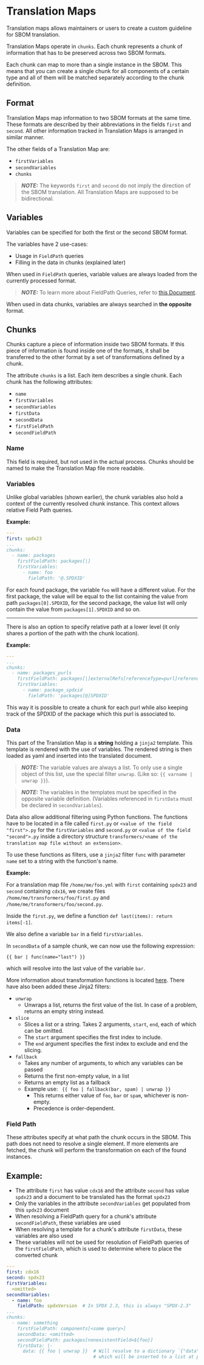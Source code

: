# Translation Maps

Translation maps allows maintainers or users to create
a custom guideline for SBOM translation.

Translation Maps operate in `chunks`. Each chunk represents
a chunk of information that has to be preserved across two
SBOM formats.

Each chunk can map to more than a single instance in the SBOM.
This means that you can create a single chunk for all components
of a certain type and all of them will be matched separately
according to the chunk definition.

## Format

Translation Maps map information to two SBOM formats at the same time.
These formats are described by their abbreviations in the fields `first`
and `second`. All other information tracked in Translation Maps is
arranged in similar manner.

The other fields of a Translation Map are:

- `firstVariables`
- `secondVariables`
- `chunks`

> **_NOTE:_** The keywords `first` and `second` do not imply the direction
> of the SBOM translation. All Translation Maps are supposed to be bidirectional.

## Variables

Variables can be specified for both the first or the second SBOM format.

The variables have 2 use-cases:

- Usage in `FieldPath` queries
- Filling in the data in chunks (explained later)

When used in `FieldPath` queries, variable values are always loaded from
the currently processed format.

> **_NOTE:_** To learn more about FieldPath Queries, refer to 
> [this Document](../rulesets/README.md).

When used in data chunks, variables are always searched in **the opposite** format.

## Chunks

Chunks capture a piece of information inside two SBOM formats. If this piece
of information is found inside one of the formats, it shall be transferred
to the other format by a set of transformations defined by a chunk.

The attribute `chunks` is a list. Each item describes a single chunk.
Each chunk has the following attributes:

- `name`
- `firstVariables`
- `secondVariables`
- `firstData`
- `secondData`
- `firstFieldPath`
- `secondFieldPath`

### Name

This field is required, but not used in the actual process. Chunks should be named
to make the Translation Map file more readable.

### Variables

Unlike global variables (shown earlier), the chunk variables also hold a context
of the currently resolved chunk instance. This context allows relative
Field Path queries.

**Example:**

```yaml
---
first: spdx23
...
chunks:
  - name: packages
    firstFieldPath: packages[|]
    firstVariables:
      - name: foo
        fieldPath: '@.SPDXID'
```

For each found package, the variable `foo` will have a different value. For the
first package, the value will be equal to the list containing the value from path
`packages[0].SPDXID`, for the second package, the value list will only contain the
value from `packages[1].SPDXID` and so on.

---

There is also an option to specify relative path at a lower level (it only shares a
portion of the path with the chunk location).

**Example:**
```yaml
---
...
chunks:
  - name: packages_purls
    firstFieldPath: packages[|]externalRefs[referenceType=purl]referenceLocator
    firstVariables:
      - name: package_spdxid
        fieldPath: 'packages[@]SPDXID'
```

This way it is possible to create a chunk for each purl while also keeping
track of the SPDXID of the package which this purl is associated to.

### Data

This part of the Translation Map is a **string** holding a `jinja2` template. This
template is rendered with the use of variables. The rendered string is then loaded
as yaml and inserted into the translated document.

> **_NOTE:_** The variable values are always a list. To only use a single object
> of this list, use the special filter `unwrap`. (Like so: `{{ varname | unwrap }}`).

> **_NOTE:_** The variables in the templates must be specified in the opposite
> variable definition. (Variables referenced in `firstData` must be declared in
> `secondVariables`).


Data also allow additional filtering using Python functions. The functions have
to be located in a file called `first.py` or `<value of the field "first">.py`
for the `firstVariables` and `second.py` or `<value of the field "second">.py`
inside a directory structure `transformers/<name of the translation map file without an extension>`.

To use these functions as filters, use a `jinja2` filter `func` with parameter
`name` set to a string with the function's name.

**Example:**

For a translation map file `/home/me/foo.yml` with `first` containing `spdx23`
and `second` containing `cdx16`, we create files
`/home/me/transformers/foo/first.py` and `/home/me/transformers/foo/second.py`.

Inside the `first.py`, we define a function `def last(items): return items[-1]`.

We also define a variable `bar` in a field `firstVariables`.

In `secondData` of a sample chunk, we can now use the following expression:

```
{{ bar | func(name="last") }}
```
which will resolve into the last value of the variable `bar`.

More information about transformation functions is located [here](transformers/README.md).
There have also been added these Jinja2 filters:

- `unwrap`
  - Unwraps a list, returns the first value of the list. In case of a problem, returns an empty string instead.
- `slice`
  - Slices a list or a string. Takes 2 arguments, `start`, `end`, each of which can be omitted.
  - The `start` argument specifies the first index to include.
  - The `end` argument specifies the first index to exclude and end the slicing.
- `fallback`
  - Takes any number of arguments, to which any variables can be passed
  - Returns the first non-empty value, in a list
  - Returns an empty list as a fallback
  - Example use: ` {{ foo | fallback(bar, spam) | unwrap }}`
    - This returns either value of `foo`, `bar` or `spam`, whichever is non-empty.
    - Precedence is order-dependent.

### Field Path

These attributes specify at what path the chunk occurs in the SBOM. This path
does not need to resolve a single element. If more elements are fetched, the
chunk will perform the transformation on each of the found instances.

## Example:

- The attribute `first` has value `cdx16` and
  the attribute `second` has value `spdx23` and a document
  to be translated has the format `spdx23`
- Only the variables in the attribute `secondVariables`
  get populated from this `spdx23` document
- When resolving a FieldPath query for a chunk's attribute
  `secondFieldPath`, these variables are used
- When resolving a template for a chunk's attribute
  `firstData`, these variables are also used
- These variables will not be used for resolution of
  FieldPath queries of the `firstFieldPath`, which is
  used to determine where to place the converted chunk

```yaml
---
first: cdx16
second: spdx23
firstVariables:
  <omitted>
secondVariables:
  - name: foo
    fieldPath: spdxVersion  # In SPDX 2.3, this is always "SPDX-2.3"
...
chunks:
  - name: something
    firstFieldPath: components[<some query>]
    secondData: <omitted>
    secondFieldPath: packages[nonexistentField=${foo}]
    firstData: |-
      data: {{ foo | unwrap }}  # Will resolve to a dictionary `{"data": "SPDX-2.3"}`
                                # which will be inserted to a list at path `components`
```